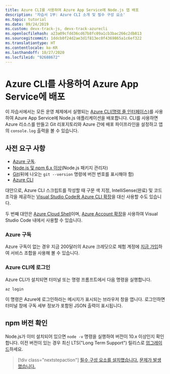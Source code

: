 ```yaml
---
title: Azure CLI를 사용하여 Azure App Service에 Node.js 앱 배포
description: '자습서 1부: Azure CLI 소개 및 필수 구성 요소'
ms.topic: tutorial
ms.date: 09/24/2019
ms.custom: devx-track-js, devx-track-azurecli
ms.openlocfilehash: a23a09cfdd36cd67b8fc09a1cb3bac266c2db813
ms.sourcegitcommit: 1ddcb0f24d2ae3d1f813ec0f4369865a1c6ef322
ms.translationtype: HT
ms.contentlocale: ko-KR
ms.lasthandoff: 10/27/2020
ms.locfileid: "92688672"
---
```

# <a name="deploy-to-azure-app-service-using-the-azure-cli"></a>Azure CLI를 사용하여 Azure App Service에 배포

이 자습서에서는 모든 운영 체제에서 실행되는 [Azure CLI(명령 줄 인터페이스)](/cli/azure/overview?view=azure-cli-latest)를 사용하여 Azure App Service에 Node.js 애플리케이션을 배포합니다. CLI를 사용하면 Azure 리소스를 만들고 Git 리포지토리와 Azure 간에 배포 파이프라인을 설정하고 앱의 `console.log` 출력을 볼 수 있습니다.

## <a name="prerequisites"></a>사전 요구 사항

- [Azure 구독](#azure-subscription).
- [Node.js 및 npm 6.x 이상](https://nodejs.org/en/download)(Node.js 패키지 관리자)
- [Git](https://git-scm.com/downloads)(뒤에 나오는 `git --version` 명령에 버전 번호를 표시해야 함)
- [Azure CLI](/cli/azure/install-azure-cli)

대안으로, Azure CLI 스크립트를 작성할 때 구문 색 지정, IntelliSense(완료) 및 코드 조각을 제공하는 [Visual Studio Code용 Azure CLI 확장](https://marketplace.visualstudio.com/items?itemName=ms-vscode.azurecli)을 대신 사용할 수도 있습니다.

두 번째 대안은 [Azure Cloud Shell](/azure/cloud-shell/overview)이며, [Azure Account 확장](https://marketplace.visualstudio.com/items?itemName=ms-vscode.azure-account)을 사용하여 Visual Studio Code 내에서 사용할 수 있습니다.

### <a name="azure-subscription"></a>Azure 구독

Azure 구독이 없는 경우 지금 200달러의 Azure 크레딧으로 체험 계정에 [지금 가입](https://azure.microsoft.com/free/?utm_source=campaign&utm_campaign=vscode-tutorial-node-git&mktingSource=vscode-tutorial-node-git)하여 서비스 조합을 사용해 볼 수 있습니다.

### <a name="sign-in-to-the-azure-cli"></a>Azure CLI에 로그인

Azure CLI가 설치되면 터미널 또는 명령 프롬프트에서 다음 명령을 실행합니다.

```azurecli
az login
```

이 명령은 Azure에 로그인하라는 메시지가 표시되는 브라우저 창을 엽니다. 로그인하면 터미널 창에 구독 세부 정보가 포함된 JSON 출력이 표시됩니다.

## <a name="check-npm-version"></a>npm 버전 확인

Node.js가 이미 설치되어 있으면 `node -v` 명령을 실행하여 버전이 10.x 이상인지 확인합니다. 이전 버전이 있는 경우 최신 LTS("Long Term Support") 릴리스로 [업그레이드](https://nodejs.org/en/download/)하세요.

> [!div class="nextstepaction"]
> [필수 구성 요소를 설치했습니다.](tutorial-vscode-azure-cli-node-02.md) [문제가 발생했습니다.](https://www.research.net/r/PWZWZ52?tutorial=node-deployment&step=getting-started)
